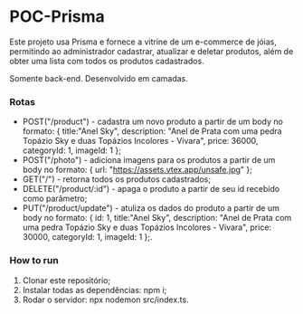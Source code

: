 # POC-Prisma

Este projeto usa Prisma e fornece a vitrine de um e-commerce de jóias, permitindo ao administrador cadastrar, atualizar e deletar produtos, além de obter uma lista com todos os produtos cadastrados. 

Somente back-end. Desenvolvido em camadas.

### Rotas

* POST("/product") - cadastra um novo produto a partir de um body no formato:
  {
    title:"Anel Sky",
    description: "Anel de Prata com uma pedra Topázio Sky e duas Topázios Incolores - Vivara",
    price: 36000,
    categoryId: 1,
    imageId: 1
  };
* POST("/photo") - adiciona imagens para os produtos a partir de um body no formato:
  {
    url: "https://assets.vtex.app/unsafe.jpg"
  };
* GET("/") - retorna todos os produtos cadastrados;
* DELETE("/product/:id") - apaga o produto a partir de seu id recebido como parâmetro;
* PUT("/product/update") - atuliza os dados do produto a partir de um body no formato:
  {
    id: 1,
    title:"Anel Sky",
    description: "Anel de Prata com uma pedra Topázio Sky e duas Topázios Incolores - Vivara",
    price: 30000, 
    categoryId: 1,
    imageId: 1
  };.

### How to run

1. Clonar este repositório;
2. Instalar todas as dependências: npm i;
3. Rodar o servidor: npx nodemon src/index.ts.